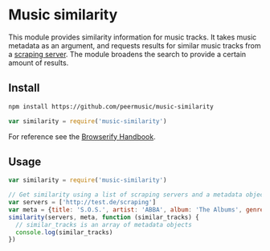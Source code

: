 # Music similarity

This module provides similarity information for music tracks. It takes music 
metadata as an argument, and requests results for similar music tracks from a 
[scraping server](https://github.com/peermusic/node-scraping-server). The module broadens
the search to provide a certain amount of results.

## Install

```sh
npm install https://github.com/peermusic/music-similarity
```

```js
var similarity = require('music-similarity')
```

For reference see the [Browserify Handbook](https://github.com/substack/browserify-handbook#how-node_modules-works).

## Usage

```js
var similarity = require('music-similarity')

// Get similarity using a list of scraping servers and a metadata object 
var servers = ['http://test.de/scraping']
var meta = {title: 'S.O.S.', artist: 'ABBA', album: 'The Albums', genre: 'Pop'}
similarity(servers, meta, function (similar_tracks) {
  // similar_tracks is an array of metadata objects
  console.log(similar_tracks)
})
```